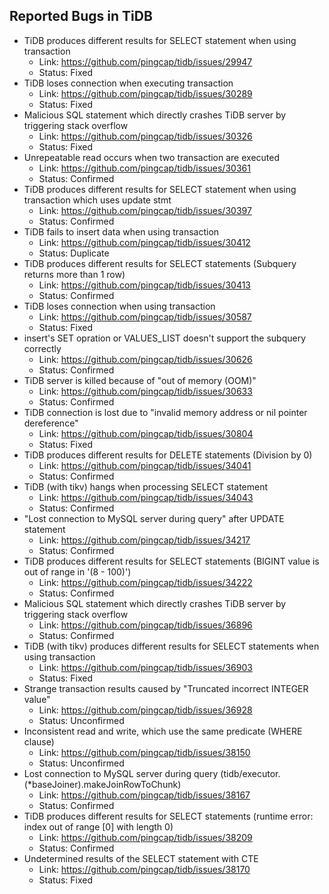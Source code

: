 ## Reported Bugs in TiDB
- TiDB produces different results for SELECT statement when using transaction
  - Link: https://github.com/pingcap/tidb/issues/29947
  - Status: Fixed
- TiDB loses connection when executing transaction
  - Link: https://github.com/pingcap/tidb/issues/30289
  - Status: Fixed
- Malicious SQL statement which directly crashes TiDB server by triggering stack overflow
  - Link: https://github.com/pingcap/tidb/issues/30326
  - Status: Fixed
- Unrepeatable read occurs when two transaction are executed
  - Link: https://github.com/pingcap/tidb/issues/30361
  - Status: Confirmed
- TiDB produces different results for SELECT statement when using transaction which uses update stmt
  - Link: https://github.com/pingcap/tidb/issues/30397
  - Status: Confirmed
- TiDB fails to insert data when using transaction
  - Link: https://github.com/pingcap/tidb/issues/30412
  - Status: Duplicate
- TiDB produces different results for SELECT statements (Subquery returns more than 1 row)
  - Link: https://github.com/pingcap/tidb/issues/30413
  - Status: Confirmed
- TiDB loses connection when using transaction
  - Link: https://github.com/pingcap/tidb/issues/30587
  - Status: Fixed
- insert's SET opration or VALUES_LIST doesn't support the subquery correctly
  - Link: https://github.com/pingcap/tidb/issues/30626
  - Status: Confirmed
- TiDB server is killed because of "out of memory (OOM)"
  - Link: https://github.com/pingcap/tidb/issues/30633
  - Status: Confirmed
- TiDB connection is lost due to "invalid memory address or nil pointer dereference"
  - Link: https://github.com/pingcap/tidb/issues/30804
  - Status: Fixed
- TiDB produces different results for DELETE statements (Division by 0)
  - Link: https://github.com/pingcap/tidb/issues/34041
  - Status: Confirmed
- TiDB (with tikv) hangs when processing SELECT statement
  - Link: https://github.com/pingcap/tidb/issues/34043
  - Status: Confirmed
- "Lost connection to MySQL server during query" after UPDATE statement
  - Link: https://github.com/pingcap/tidb/issues/34217
  - Status: Confirmed
- TiDB produces different results for SELECT statements (BIGINT value is out of range in '(8 - 100)')
  - Link: https://github.com/pingcap/tidb/issues/34222
  - Status: Confirmed
- Malicious SQL statement which directly crashes TiDB server by triggering stack overflow
  - Link: https://github.com/pingcap/tidb/issues/36896
  - Status: Confirmed
- TiDB (with tikv) produces different results for SELECT statements when using transaction
  - Link: https://github.com/pingcap/tidb/issues/36903
  - Status: Fixed
- Strange transaction results caused by "Truncated incorrect INTEGER value"
  - Link: https://github.com/pingcap/tidb/issues/36928
  - Status: Unconfirmed
- Inconsistent read and write, which use the same predicate (WHERE clause)
  - Link: https://github.com/pingcap/tidb/issues/38150
  - Status: Unconfirmed
- Lost connection to MySQL server during query (tidb/executor.(*baseJoiner).makeJoinRowToChunk)
  - Link: https://github.com/pingcap/tidb/issues/38167
  - Status: Confirmed
- TiDB produces different results for SELECT statements (runtime error: index out of range [0] with length 0)
  - Link: https://github.com/pingcap/tidb/issues/38209
  - Status: Confirmed
- Undetermined results of the SELECT statement with CTE
  - Link: https://github.com/pingcap/tidb/issues/38170
  - Status: Fixed
